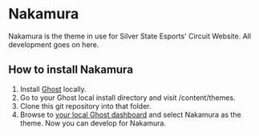 # Nakamura
Nakamura is the theme in use for Silver State Esports' Circuit Website. All development goes on here.

## How to install Nakamura
1. Install [Ghost](https://ghost.org) locally.
2. Go to your Ghost local install directory and visit /content/themes.
3. Clone this git repository into that folder.
4. Browse to [your local Ghost dashboard](localhost:2368/ghost/#/settings/design) and select Nakamura as the theme. Now you can develop for Nakamura.